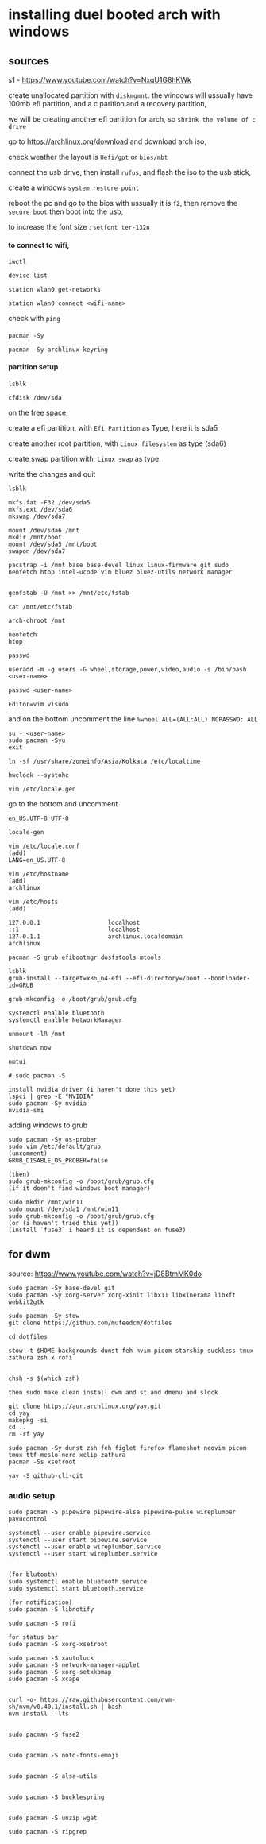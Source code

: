 # installing duel booted arch with windows
## sources
s1 - https://www.youtube.com/watch?v=NxqU1G8hKWk

create unallocated partition with `diskmgmnt`.
the windows will ussually have 100mb efi partition, and a c parition and a recovery partition,

we will be creating another efi partition for arch, so 
`shrink the volume of c drive`


go to https://archlinux.org/download
and download arch iso,

check weather the layout is `Uefi/gpt` or `bios/mbt`


connect the usb drive, 
then install `rufus`, and flash the iso to the usb stick, 

create a windows `system restore point`


reboot the pc and go to the bios with ussually it is `f2`,
then remove the `secure boot`
then boot into the usb,

to increase the font size : `setfont ter-132n`

#### to connect to wifi,

```
iwctl

device list

station wlan0 get-networks

station wlan0 connect <wifi-name>

```
check with `ping`



#### 
```
pacman -Sy

pacman -Sy archlinux-keyring
```

#### partition setup

```
lsblk

cfdisk /dev/sda
```
on the free space,

create a efi partition, with `Efi Partition` as Type, here it is sda5

create another root partition, with `Linux filesystem` as type (sda6)

create swap partition with, `Linux swap` as type.

write the changes and quit

```
lsblk

mkfs.fat -F32 /dev/sda5
mkfs.ext /dev/sda6
mkswap /dev/sda7

mount /dev/sda6 /mnt
mkdir /mnt/boot
mount /dev/sda5 /mnt/boot
swapon /dev/sda7

```

```
pacstrap -i /mnt base base-devel linux linux-firmware git sudo neofetch htop intel-ucode vim bluez bluez-utils network manager


genfstab -U /mnt >> /mnt/etc/fstab

cat /mnt/etc/fstab

```


```
arch-chroot /mnt

neofetch
htop

passwd

useradd -m -g users -G wheel,storage,power,video,audio -s /bin/bash <user-name>

passwd <user-name>

Editor=vim visudo

```
and on the bottom uncomment the line 
`%wheel ALL=(ALL:ALL) NOPASSWD: ALL`
``` 
su - <user-name>
sudo pacman -Syu
exit
```

```
ln -sf /usr/share/zoneinfo/Asia/Kolkata /etc/localtime

hwclock --systohc

vim /etc/locale.gen

```
go to the bottom and uncomment

`en_US.UTF-8 UTF-8`


```
locale-gen

vim /etc/locale.conf
(add)
LANG=en_US.UTF-8
```

``` 
vim /etc/hostname
(add)
archlinux
```

```
vim /etc/hosts
(add)

127.0.0.1                   localhost
::1                         localhost
127.0.1.1                   archlinux.localdomain                archlinux
```

```
pacman -S grub efibootmgr dosfstools mtools

lsblk
grub-install --target=x86_64-efi --efi-directory=/boot --bootloader-id=GRUB

grub-mkconfig -o /boot/grub/grub.cfg

```


```
systemctl enalble bluetooth
systemctl enalble NetworkManager
```

```
unmount -lR /mnt 
```

```
shutdown now
```

```
nmtui

# sudo pacman -S
```


```
install nvidia driver (i haven't done this yet)
lspci | grep -E "NVIDIA"
sudo pacman -Sy nvidia
nvidia-smi
```


adding windows to grub
```
sudo pacman -Sy os-prober
sudo vim /etc/default/grub
(uncomment)
GRUB_DISABLE_OS_PROBER=false

(then)
sudo grub-mkconfig -o /boot/grub/grub.cfg
(if it doen't find windows boot manager)

sudo mkdir /mnt/win11
sudo mount /dev/sda1 /mnt/win11
sudo grub-mkconfig -o /boot/grub/grub.cfg
(or (i haven't tried this yet))
(install `fuse3` i heard it is dependent on fuse3)
```


## for dwm
source: https://www.youtube.com/watch?v=jD8BtmMK0do

```
sudo pacman -Sy base-devel git 
sudo pacman -Sy xorg-server xorg-xinit libx11 libxinerama libxft webkit2gtk
```

```
sudo pacman -Sy stow
git clone https://github.com/mufeedcm/dotfiles

cd dotfiles

stow -t $HOME backgrounds dunst feh nvim picom starship suckless tmux zathura zsh x rofi


chsh -s $(which zsh)

then sudo make clean install dwm and st and dmenu and slock
```

```
git clone https://aur.archlinux.org/yay.git
cd yay
makepkg -si
cd ..
rm -rf yay
```


```
sudo pacman -Sy dunst zsh feh figlet firefox flameshot neovim picom tmux ttf-meslo-nerd xclip zathura
pacman -Ss xsetroot
```

`yay -S github-cli-git`



### audio setup 

```
sudo pacman -S pipewire pipewire-alsa pipewire-pulse wireplumber pavucontrol

systemctl --user enable pipewire.service
systemctl --user start pipewire.service
systemctl --user enable wireplumber.service
systemctl --user start wireplumber.service


(for blutooth)
sudo systemctl enable bluetooth.service
sudo systemctl start bluetooth.service
```

```
(for notification)
sudo pacman -S libnotify

sudo pacman -S rofi
```

```
for status bar
sudo pacman -S xorg-xsetroot
```

```
sudo pacman -S xautolock
sudo pacman -S network-manager-applet
sudo pacman -S xorg-setxkbmap
sudo pacman -S xcape


curl -o- https://raw.githubusercontent.com/nvm-sh/nvm/v0.40.1/install.sh | bash
nvm install --lts


sudo pacman -S fuse2


sudo pacman -S noto-fonts-emoji


sudo pacman -S alsa-utils


sudo pacman -S bucklespring


sudo pacman -S unzip wget

sudo pacman -S ripgrep
```








